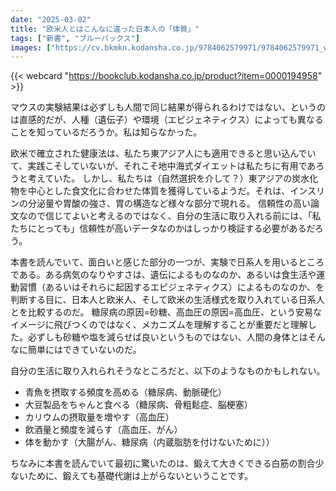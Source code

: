 ```yaml
---
date: "2025-03-02"
title: "欧米人とはこんなに違った日本人の「体質」"
tags: ["新書", "ブルーバックス"]
images: ["https://cv.bkmkn.kodansha.co.jp/9784062579971/9784062579971_w.jpg"]
---
```


{{< webcard "https://bookclub.kodansha.co.jp/product?item=0000194958" >}}

マウスの実験結果は必ずしも人間で同じ結果が得られるわけではない、というのは直感的だが、人種（遺伝子）や環境（エピジェネティクス）によっても異なることを知っているだろうか。私は知らなかった。

欧米で確立された健康法は、私たち東アジア人にも適用できると思い込んでいて、実践こそしていないが、それこそ地中海式ダイエットは私たちに有用であろうと考えていた。
しかし、私たちは（自然選択を介して？）東アジアの炭水化物を中心とした食文化に合わせた体質を獲得しているようだ。それは、インスリンの分泌量や胃酸の強さ、胃の構造など様々な部分で現れる。
信頼性の高い論文なので信じてよいと考えるのではなく、自分の生活に取り入れる前には、「私たちにとっても」信頼性が高いデータなのかはしっかり検証する必要があるだろう。

本書を読んでいて、面白いと感じた部分の一つが、実験で日系人を用いるところである。ある病気のなりやすさは、遺伝によるものなのか、あるいは食生活や運動習慣（あるいはそれらに起因するエピジェネティクス）によるものなのか、を判断する目に、日本人と欧米人、そして欧米の生活様式を取り入れている日系人とを比較するのだ。
糖尿病の原因=砂糖、高血圧の原因=高血圧、という安易なイメージに飛びつくのではなく、メカニズムを理解することが重要だと理解した。必ずしも砂糖や塩を減らせば良いというものではない、人間の身体とはそんなに簡単にはできていないのだ。

自分の生活に取り入れられそうなところだと、以下のようなものかもしれない。
- 青魚を摂取する頻度を高める（糖尿病、動脈硬化）
- 大豆製品をちゃんと食べる（糖尿病、骨粗鬆症、脳梗塞）
- カリウムの摂取量を増やす（高血圧）
- 飲酒量と頻度を減らす（高血圧、がん）
- 体を動かす（大腸がん、糖尿病（内蔵脂肪を付けないために））

ちなみに本書を読んでいて最初に驚いたのは、鍛えて大きくできる白筋の割合少ないために、鍛えても基礎代謝は上がらないということです。

